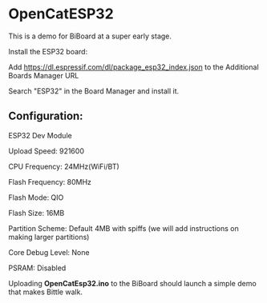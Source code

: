 # OpenCatESP32

This is a demo for BiBoard at a super early stage.

Install the ESP32 board:

Add https://dl.espressif.com/dl/package_esp32_index.json to the Additional Boards Manager URL

Search "ESP32" in the Board Manager and install it.


## Configuration:

ESP32 Dev Module

Upload Speed: 921600

CPU Frequency: 24MHz(WiFi/BT)

Flash Frequency: 80MHz

Flash Mode: QIO

Flash Size: 16MB

Partition Scheme: Default 4MB with spiffs (we will add instructions on making larger partitions)

Core Debug Level: None

PSRAM: Disabled

Uploading **OpenCatEsp32.ino** to the BiBoard should launch a simple demo that makes Bittle walk. 




 
